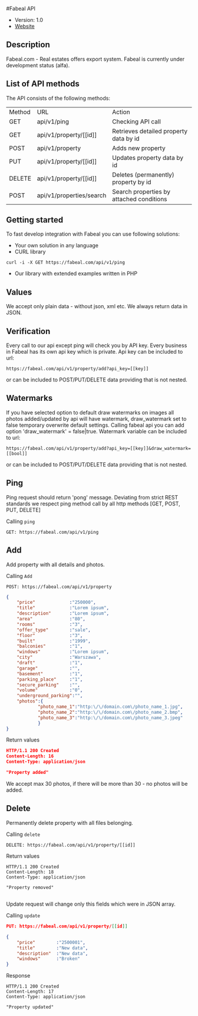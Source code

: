 #Fabeal API

* Version: 1.0
* [Website](https://fabeal.com/)

## Description

Fabeal.com - Real estates offers export system.
Fabeal is currently under development status (alfa).


List of API methods
----------------
The API consists of the following methods:

<table>
	<tr>
		<td>Method</td>
		<td>URL</td>
		<td>Action</td>
	</tr>
	<tr>
		<td>GET</td>
		<td>api/v1/ping</td>
		<td>Checking API call</td>
	</tr>
	<tr>
		<td>GET</td>
		<td>api/v1/property/[[id]]</td>
		<td>Retrieves detailed property data by id</td>
	</tr>
	<tr>
		<td>POST</td>
		<td>api/v1/property</td>
		<td>Adds new property</td>
	</tr>
	<tr>
		<td>PUT</td>
		<td>api/v1/property/[[id]]</td>
		<td>Updates property data by id</td>
	</tr>
	<tr>
		<td>DELETE</td>
		<td>api/v1/property/[[id]]</td>
		<td>Deletes (permanently) property by id</td>
	</tr>
	<tr>
		<td>POST</td>
		<td>api/v1/properties/search</td>
		<td>Search properties by attached conditions</td>
	</tr>
</table>



Getting started
------------------------
To fast develop integration with Fabeal you can use following solutions:

* Your own solution in any language
* CURL library
```
curl -i -X GET https://fabeal.com/api/v1/ping
```
* Our library with extended examples written in PHP

Values
------------------------
We accept only plain data - without json, xml etc.
We always return data in JSON.

Verification
------------------------
Every call to our api except ping will check you by API key. Every business in Fabeal has its own api key which is private.
Api key can be included to url:
```
https://fabeal.com/api/v1/property/add?api_key=[[key]]
```
or can be included to POST/PUT/DELETE data providing that is not nested.


Watermarks
------------------------
If you have selected option to default draw watermarks on images all photos added/updated by api will have watermark,
draw_watermark set to false temporary overwrite default settings.
Calling fabeal api you can add option 'draw_watermark' = false|true.
Watermark variable can be included to url:
```
https://fabeal.com/api/v1/property/add?api_key=[[key]]&draw_watermark=[[bool]]
```
or can be included to POST/PUT/DELETE data providing that is not nested.


## Ping

Ping request should return 'pong' message. Deviating from strict REST standards we respect ping method call by all http
methods [GET, POST, PUT, DELETE]

Calling `ping`

```
GET: https://fabeal.com/api/v1/ping
```

## Add

Add property with all details and photos.

Calling `Add`
```
POST: https://fabeal.com/api/v1/property
```
```json
{
	"price"             :"250000",
	"title"             :"Lorem ipsum",
	"description"       :"Lorem ipsum",
	"area"              :"80",
	"rooms"             :"3",
	"offer_type"        :"sale",
	"floor"             :"3",
	"built"             :"1999",
	"balconies"         :"1",
	"windows"           :"Lorem ipsum",
	"city"              :"Warszawa",
	"draft"             :"1",
	"garage"            :"",
	"basement"          :"1",
	"parking_place"     :"1",
	"secure_parking"    :"",
	"volume"            :"0",
	"underground_parking":"",
	"photos":{
			"photo_name_1":"http:\/\/domain.com\/photo_name_1.jpg",
			"photo_name_2":"http:\/\/domain.com\/photo_name_2.bmp",
			"photo_name_3":"http:\/\/domain.com\/photo_name_3.jpeg"
			}
}
```

Return values

```json
HTTP/1.1 200 Created
Content-Length: 16
Content-Type: application/json

"Property added"
```
We accept max 30 photos, if there will be more than 30 - no photos will be added.


## Delete

Permanently delete property with all files belonging.

Calling `delete`

```
DELETE: https://fabeal.com/api/v1/property/[[id]]
```

Return values

```
HTTP/1.1 200 Created
Content-Length: 18
Content-Type: application/json

"Property removed"
```


##

Update request will change only this fields which were in JSON array.

Calling `update`

```json
PUT: https://fabeal.com/api/v1/property/[[id]]

{
	"price"        :"2500001",
	"title"        :"New data",
	"description"  :"New data",
	"windows"      :"Broken"
}
```
Response

```
HTTP/1.1 200 Created
Content-Length: 17
Content-Type: application/json

"Property updated"
```